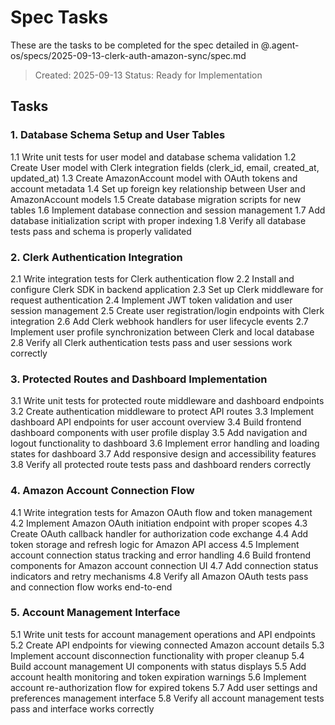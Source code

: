 # Spec Tasks

These are the tasks to be completed for the spec detailed in @.agent-os/specs/2025-09-13-clerk-auth-amazon-sync/spec.md

> Created: 2025-09-13
> Status: Ready for Implementation

## Tasks

### 1. Database Schema Setup and User Tables

1.1 Write unit tests for user model and database schema validation
1.2 Create User model with Clerk integration fields (clerk_id, email, created_at, updated_at)
1.3 Create AmazonAccount model with OAuth tokens and account metadata
1.4 Set up foreign key relationship between User and AmazonAccount models
1.5 Create database migration scripts for new tables
1.6 Implement database connection and session management
1.7 Add database initialization script with proper indexing
1.8 Verify all database tests pass and schema is properly validated

### 2. Clerk Authentication Integration

2.1 Write integration tests for Clerk authentication flow
2.2 Install and configure Clerk SDK in backend application
2.3 Set up Clerk middleware for request authentication
2.4 Implement JWT token validation and user session management
2.5 Create user registration/login endpoints with Clerk integration
2.6 Add Clerk webhook handlers for user lifecycle events
2.7 Implement user profile synchronization between Clerk and local database
2.8 Verify all Clerk authentication tests pass and user sessions work correctly

### 3. Protected Routes and Dashboard Implementation

3.1 Write unit tests for protected route middleware and dashboard endpoints
3.2 Create authentication middleware to protect API routes
3.3 Implement dashboard API endpoints for user account overview
3.4 Build frontend dashboard components with user profile display
3.5 Add navigation and logout functionality to dashboard
3.6 Implement error handling and loading states for dashboard
3.7 Add responsive design and accessibility features
3.8 Verify all protected route tests pass and dashboard renders correctly

### 4. Amazon Account Connection Flow

4.1 Write integration tests for Amazon OAuth flow and token management
4.2 Implement Amazon OAuth initiation endpoint with proper scopes
4.3 Create OAuth callback handler for authorization code exchange
4.4 Add token storage and refresh logic for Amazon API access
4.5 Implement account connection status tracking and error handling
4.6 Build frontend components for Amazon account connection UI
4.7 Add connection status indicators and retry mechanisms
4.8 Verify all Amazon OAuth tests pass and connection flow works end-to-end

### 5. Account Management Interface

5.1 Write unit tests for account management operations and API endpoints
5.2 Create API endpoints for viewing connected Amazon account details
5.3 Implement account disconnection functionality with proper cleanup
5.4 Build account management UI components with status displays
5.5 Add account health monitoring and token expiration warnings
5.6 Implement account re-authorization flow for expired tokens
5.7 Add user settings and preferences management interface
5.8 Verify all account management tests pass and interface works correctly